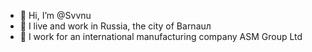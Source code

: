 - 👋 Hi, I’m @Svvnu
- 👀 I live and work in Russia, the city of Barnauл 
- 🌱  I work for an international manufacturing company ASM Group Ltd
<!---
Svvnu/Svvnu is a ✨ special ✨ repository because its `README.md` (this file) appears on your GitHub profile.
You can click the Preview link to take a look at your changes.
--->
